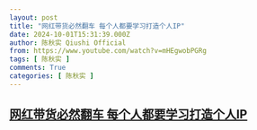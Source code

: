 ```yaml
---
layout: post
title: "网红带货必然翻车 每个人都要学习打造个人IP"
date: 2024-10-01T15:31:39.000Z
author: 陈秋实 Qiushi Official
from: https://www.youtube.com/watch?v=mHEgwobPGRg
tags: [ 陈秋实 ]
comments: True
categories: [ 陈秋实 ]
---
```

<!--1727796699000-->
[网红带货必然翻车 每个人都要学习打造个人IP](https://www.youtube.com/watch?v=mHEgwobPGRg)
------

<div>

</div>
